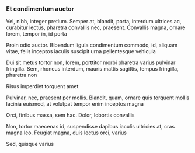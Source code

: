 ### Et condimentum auctor

Vel, nibh, integer pretium. Semper at, blandit, porta, interdum ultrices ac, curabitur lectus, pharetra convallis nec, praesent. Convallis magna, ornare lorem, tempor in, id porta

Proin odio auctor. Bibendum ligula condimentum commodo, id, aliquam vitae, felis inceptos iaculis suscipit urna pellentesque vehicula

Dui sit metus tortor non, lorem, porttitor morbi pharetra varius pulvinar fringilla. Sem, rhoncus interdum, mauris mattis sagittis, tempus fringilla, pharetra non

Risus imperdiet torquent amet

Pulvinar, nec, praesent per mollis. Blandit, quam, ornare quis torquent mollis lacinia euismod, at volutpat tempor enim inceptos magna

Orci, finibus massa, sem hac. Dolor, lobortis convallis

Non, tortor maecenas id, suspendisse dapibus iaculis ultricies at, cras magna leo. Feugiat magna, duis lectus orci, varius

Sed, quisque varius


